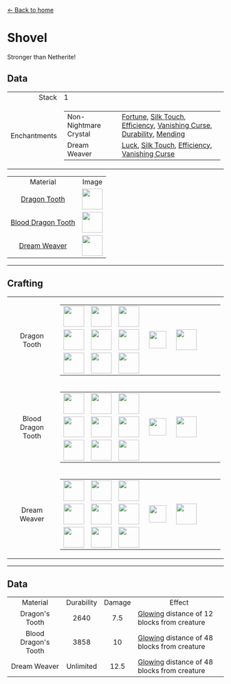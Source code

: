 [← Back to home](../)
# Shovel
Stronger than Netherite!

## Data
<table>
    <tr><td align="end">Stack</td><td>1</td></tr>
    <tr><td align="end">Enchantments</td><td>
        <table>
            <tr><td>Non-Nightmare Crystal</td><td><a href="https://minecraft.fandom.com/wiki/Fortune">Fortune</a>, <a href="https://minecraft.fandom.com/wiki/Silk_Touch">Silk Touch</a>, <a href="https://minecraft.fandom.com/wiki/Efficiency">Efficiency</a>, <a href="https://minecraft.fandom.com/wiki/Curse_of_Vanishing">Vanishing Curse</a>, <a href="https://minecraft.fandom.com/wiki/Durability">Durability</a>, <a href="https://minecraft.fandom.com/wiki/Mending">Mending</a></td></tr>
            <tr><td>Dream Weaver</td><td><a href="https://minecraft.fandom.com/wiki/Luck">Luck</a>, <a href="https://minecraft.fandom.com/wiki/Silk_Touch">Silk Touch</a>, <a href="https://minecraft.fandom.com/wiki/Efficiency">Efficiency</a>, <a href="https://minecraft.fandom.com/wiki/Vanishing_Curse">Vanishing Curse</a></td></tr>
        </table>
    </td></tr>
</table>
<table>
    <tr><td align="center">Material</td><td align="center">Image</td></tr>
    <tr><td align="center"><a href="dragon_tooth.md">Dragon Tooth</a></td><td><img src="https://i.imgur.com/PWVHzv7.png" height="48"/></td></tr>
    <tr><td align="center"><a href="dragon_blood_tooth.md">Blood Dragon Tooth</a></td><td><img src="https://i.imgur.com/8xf18Pa.png" height="48"/></td></tr>
    <tr><td align="center"><a href="nightmare_crystal.md">Dream Weaver</a></td><td><img src="https://i.imgur.com/XzjEE1W.png" height="48"/></td></tr>
</table>

---

## Crafting
<table>
    <tr>
        <td align="center">Dragon Tooth</td>
        <td>
            <table>
                <tr><td><img src="https://i.imgur.com/wl43BjZ.png" width="48"/></td><td><img src="https://i.imgur.com/ZJn6ZOj.png" width="48"/></td><td><img src="https://i.imgur.com/wl43BjZ.png" width="48"/></td><td colspan="3"></td></tr>
                <tr><td><img src="https://i.imgur.com/wl43BjZ.png" width="48"/></td><td><img src="https://i.imgur.com/hhnlgTn.png" width="48"/></td><td><img src="https://i.imgur.com/wl43BjZ.png" width="48"/></td><td width="70" align="center"><img src="https://i.imgur.com/VE0KqIE.png" width="40"/></td><td><img src="https://i.imgur.com/PWVHzv7.png" width="48"/></td><td width="70"></td></tr>
                <tr><td><img src="https://i.imgur.com/wl43BjZ.png" width="48"/></td><td><img src="https://i.imgur.com/hhnlgTn.png" width="48"/></td><td><img src="https://i.imgur.com/wl43BjZ.png" width="48"/></td><td colspan="3"></td></tr>
            </table>
        </td>
    </tr>
    <tr>
        <td align="center">Blood Dragon Tooth</td>
        <td>
            <table>
                <tr><td><img src="https://i.imgur.com/wl43BjZ.png" width="48"/></td><td><img src="https://i.imgur.com/DWX8hfU.png" width="48"/></td><td><img src="https://i.imgur.com/wl43BjZ.png" width="48"/></td><td colspan="3"></td></tr>
                <tr><td><img src="https://i.imgur.com/wl43BjZ.png" width="48"/></td><td><img src="https://i.imgur.com/IWZz8YM.png" width="48"/></td><td><img src="https://i.imgur.com/wl43BjZ.png" width="48"/></td><td width="70" align="center"><img src="https://i.imgur.com/VE0KqIE.png" width="40"/></td><td><img src="https://i.imgur.com/8xf18Pa.png" width="48"/></td><td width="70"></td></tr>
                <tr><td><img src="https://i.imgur.com/wl43BjZ.png" width="48"/></td><td><img src="https://i.imgur.com/IWZz8YM.png" width="48"/></td><td><img src="https://i.imgur.com/wl43BjZ.png" width="48"/></td><td colspan="3"></td></tr>
            </table>
        </td>
    </tr>
    <tr>
        <td align="center">Dream Weaver</td>
        <td>
            <table>
                <tr><td><img src="https://i.imgur.com/wl43BjZ.png" width="48"/></td><td><img src="https://i.imgur.com/pivPa8U.png" width="48"/></td><td><img src="https://i.imgur.com/wl43BjZ.png" width="48"/></td><td colspan="3"></td></tr>
                <tr><td><img src="https://i.imgur.com/wl43BjZ.png" width="48"/></td><td><img src="https://i.imgur.com/DWX8hfU.png" width="48"/></td><td><img src="https://i.imgur.com/wl43BjZ.png" width="48"/></td><td width="70" align="center"><img src="https://i.imgur.com/VE0KqIE.png" width="40"/></td><td><img src="https://i.imgur.com/XzjEE1W.png" width="48"/></td><td width="70"></td></tr>
                <tr><td><img src="https://i.imgur.com/wl43BjZ.png" width="48"/></td><td><img src="https://i.imgur.com/DWX8hfU.png" width="48"/></td><td><img src="https://i.imgur.com/wl43BjZ.png" width="48"/></td><td colspan="3"></td></tr>
            </table>
        </td>
    </tr>
</table>

---

## Data

<table>
    <tr><td align="center">Material</td><td align="center">Durability</td><td align="center">Damage</td><td align="center">Effect</td></tr>
    <tr><td align="center">Dragon's Tooth</td><td align="center">2640</td><td align="center">7.5</td><td><a href="../feature/entity_glowing.md">Glowing</a> distance of 12 blocks from creature</td></tr>
    <tr><td align="center">Blood Dragon's Tooth</td><td align="center">3858</td><td align="center">10</td><td><a href="../feature/entity_glowing.md">Glowing</a> distance of 48 blocks from creature</td></tr>
    <tr><td align="center">Dream Weaver</td><td align="center">Unlimited</td><td align="center">12.5</td><td><a href="../feature/entity_glowing.md">Glowing</a> distance of 48 blocks from creature</td></tr>
</table>
